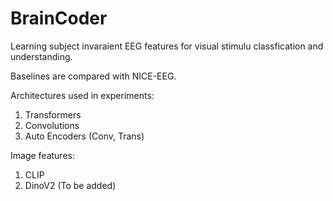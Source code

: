 # BrainCoder
Learning subject invaraient EEG features for visual stimulu classfication and understanding.

Baselines are compared with NICE-EEG. 

Architectures used in experiments:

1. Transformers
2. Convolutions
3. Auto Encoders (Conv, Trans)

Image features:

1. CLIP
2. DinoV2 (To be added)